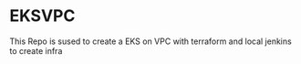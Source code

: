 # EKSVPC

This Repo is sused to create a EKS on VPC with terraform and local jenkins to create infra
